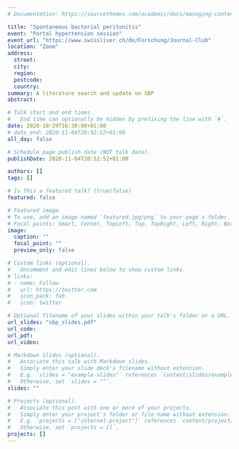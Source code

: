 ```yaml
---
# Documentation: https://sourcethemes.com/academic/docs/managing-content/

title: "Spontaneous bacterial peritonitis"
event: "Portal hypertension session"
event_url: "https://www.swissliver.ch/de/Forschung/Journal-Club"
location: "Zoom"
address:
  street:
  city:
  region:
  postcode:
  country:
summary: A literature search and update on SBP
abstract:

# Talk start and end times.
#   End time can optionally be hidden by prefixing the line with `#`.
date: 2020-10-29T16:30:00+01:00
# date_end: 2020-11-04T20:52:52+01:00
all_day: false

# Schedule page publish date (NOT talk date).
publishDate: 2020-11-04T20:52:52+01:00

authors: []
tags: []

# Is this a featured talk? (true/false)
featured: false

# Featured image
# To use, add an image named `featured.jpg/png` to your page's folder. 
# Focal points: Smart, Center, TopLeft, Top, TopRight, Left, Right, BottomLeft, Bottom, BottomRight.
image:
  caption: ""
  focal_point: ""
  preview_only: false

# Custom links (optional).
#   Uncomment and edit lines below to show custom links.
# links:
# - name: Follow
#   url: https://twitter.com
#   icon_pack: fab
#   icon: twitter

# Optional filename of your slides within your talk's folder or a URL.
url_slides: "sbp_slides.pdf"
url_code:
url_pdf: 
url_video:

# Markdown Slides (optional).
#   Associate this talk with Markdown slides.
#   Simply enter your slide deck's filename without extension.
#   E.g. `slides = "example-slides"` references `content/slides/example-slides.md`.
#   Otherwise, set `slides = ""`.
slides: ""

# Projects (optional).
#   Associate this post with one or more of your projects.
#   Simply enter your project's folder or file name without extension.
#   E.g. `projects = ["internal-project"]` references `content/project/deep-learning/index.md`.
#   Otherwise, set `projects = []`.
projects: []
---
```

